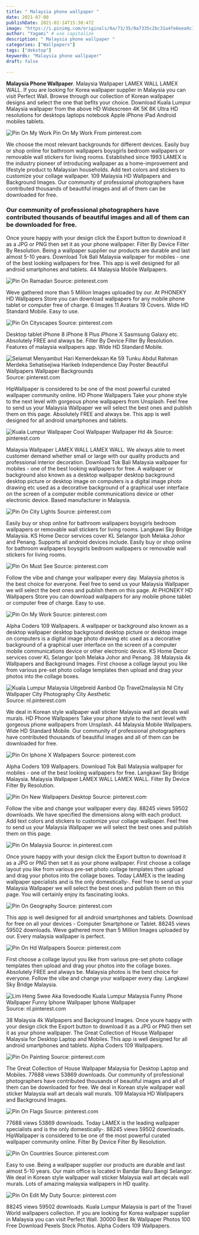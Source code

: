 ```yaml
---
title: " Malaysia phone wallpaper "
date: 2021-07-08
publishDate: 2021-02-14T15:30:47Z
image: "https://i.pinimg.com/originals/0a/73/35/0a7335c2bc31a4fe6eea9c189dc940ba.jpg"
author: "Yagami" # use capitalize
description: " Malaysia phone wallpaper "
categories: ["Wallpapers"]
tags: ["dekstop"]
keywords: "Malaysia phone wallpaper"
draft: false

---
```



**Malaysia Phone Wallpaper**. Malaysia Wallpaper LAMEX WALL LAMEX WALL. If you are looking for Korea wallpaper supplier in Malaysia you can visit Perfect Wall. Browse through our collection of Korean wallpaper designs and select the one that befits your choice. Download Kuala Lumpur Malaysia wallpaper from the above HD Widescreen 4K 5K 8K Ultra HD resolutions for desktops laptops notebook Apple iPhone iPad Android mobiles tablets.

![Pin On My Work](https://i.pinimg.com/originals/1f/ed/d2/1fedd247fa696e191cd1b10a55f3898f.jpg "Pin On My Work")
Pin On My Work From pinterest.com


We choose the most relevant backgrounds for different devices. Easily buy or shop online for bathroom wallpapers boysgirls bedroom wallpapers or removable wall stickers for living rooms. Established since 1993 LAMEX is the industry pioneer of introducing wallpaper as a home-improvement and lifestyle product to Malaysian households. Add text colors and stickers to customize your collage wallpaper. 109 Malaysia HD Wallpapers and Background Images. Our community of professional photographers have contributed thousands of beautiful images and all of them can be downloaded for free.

### Our community of professional photographers have contributed thousands of beautiful images and all of them can be downloaded for free.

Once youre happy with your design click the Export button to download it as a JPG or PNG then set it as your phone wallpaper. Filter By Device Filter By Resolution. Being a wallpaper supplier our products are durable and last almost 5-10 years. Download Tok Bali Malaysia wallpaper for mobiles - one of the best looking wallpapers for free. This app is well designed for all android smartphones and tablets. 44 Malaysia Mobile Wallpapers.


![Pin On Ramadan](https://i.pinimg.com/originals/c8/55/22/c8552242abe1285e041ead5d0c41df46.jpg "Pin On Ramadan")
Source: pinterest.com

Weve gathered more than 5 Million Images uploaded by our. At PHONEKY HD Wallpapers Store you can download wallpapers for any mobile phone tablet or computer free of charge. 6 Images 11 Avatars 19 Covers. Wide HD Standard Mobile. Easy to use.

![Pin On Cityscapes](https://i.pinimg.com/originals/ab/f8/ad/abf8ad7c0d15b79b27413315098da9e1.jpg "Pin On Cityscapes")
Source: pinterest.com

Desktop tablet iPhone 8 iPhone 8 Plus iPhone X Sasmsung Galaxy etc. Absolutely FREE and always be. Filter By Device Filter By Resolution. Features of malaysia wallpapers app. Wide HD Standard Mobile.

![Selamat Menyambut Hari Kemerdekaan Ke 59 Tunku Abdul Rahman Merdeka Sehatisejiwa Harikeb Independence Day Poster Beautiful Wallpapers Wallpaper Backgrounds](https://i.pinimg.com/originals/7e/3b/0c/7e3b0c114e49ee8a075491a92cc6f489.jpg "Selamat Menyambut Hari Kemerdekaan Ke 59 Tunku Abdul Rahman Merdeka Sehatisejiwa Harikeb Independence Day Poster Beautiful Wallpapers Wallpaper Backgrounds")
Source: pinterest.com

HipWallpaper is considered to be one of the most powerful curated wallpaper community online. HD Phone Wallpapers Take your phone style to the next level with gorgeous phone wallpapers from Unsplash. Feel free to send us your Malaysia Wallpaper we will select the best ones and publish them on this page. Absolutely FREE and always be. This app is well designed for all android smartphones and tablets.

![Kuala Lumpur Wallpaper Cool Wallpaper Wallpaper Hd 4k](https://i.pinimg.com/originals/0c/94/3d/0c943df50eb6ecc09523c0af5d66bd01.jpg "Kuala Lumpur Wallpaper Cool Wallpaper Wallpaper Hd 4k")
Source: pinterest.com

Malaysia Wallpaper LAMEX WALL LAMEX WALL. We always able to meet customer demand whether small or large with our quality products and professional interior decoration. Download Tok Bali Malaysia wallpaper for mobiles - one of the best looking wallpapers for free. A wallpaper or background also known as a desktop wallpaper desktop background desktop picture or desktop image on computers is a digital image photo drawing etc used as a decorative background of a graphical user interface on the screen of a computer mobile communications device or other electronic device. Based manufacturer in Malaysia.

![Pin On City Lights](https://i.pinimg.com/originals/bd/f1/87/bdf187ca37df9548ce88611aaa0ab1bd.jpg "Pin On City Lights")
Source: pinterest.com

Easily buy or shop online for bathroom wallpapers boysgirls bedroom wallpapers or removable wall stickers for living rooms. Langkawi Sky Bridge Malaysia. KS Home Decor services cover KL Selangor Ipoh Melaka Johor and Penang. Supports all android devices include. Easily buy or shop online for bathroom wallpapers boysgirls bedroom wallpapers or removable wall stickers for living rooms.

![Pin On Must See](https://i.pinimg.com/originals/2b/87/4a/2b874a31dd5060a7347aafce78c1750c.jpg "Pin On Must See")
Source: pinterest.com

Follow the vibe and change your wallpaper every day. Malaysia photos is the best choice for everyone. Feel free to send us your Malaysia Wallpaper we will select the best ones and publish them on this page. At PHONEKY HD Wallpapers Store you can download wallpapers for any mobile phone tablet or computer free of charge. Easy to use.

![Pin On My Work](https://i.pinimg.com/originals/1f/ed/d2/1fedd247fa696e191cd1b10a55f3898f.jpg "Pin On My Work")
Source: pinterest.com

Alpha Coders 109 Wallpapers. A wallpaper or background also known as a desktop wallpaper desktop background desktop picture or desktop image on computers is a digital image photo drawing etc used as a decorative background of a graphical user interface on the screen of a computer mobile communications device or other electronic device. KS Home Decor services cover KL Selangor Ipoh Melaka Johor and Penang. 38 Malaysia 4k Wallpapers and Background Images. First choose a collage layout you like from various pre-set photo collage templates then upload and drag your photos into the collage boxes.

![Kuala Lumpur Malaysia Uitgebreid Aanbod Op Travel2malaysia Nl City Wallpaper City Photography City Aesthetic](https://i.pinimg.com/originals/07/12/3b/07123bccb095b044a0ff56809f340cba.jpg "Kuala Lumpur Malaysia Uitgebreid Aanbod Op Travel2malaysia Nl City Wallpaper City Photography City Aesthetic")
Source: nl.pinterest.com

We deal in Korean style wallpaper wall sticker Malaysia wall art decals wall murals. HD Phone Wallpapers Take your phone style to the next level with gorgeous phone wallpapers from Unsplash. 44 Malaysia Mobile Wallpapers. Wide HD Standard Mobile. Our community of professional photographers have contributed thousands of beautiful images and all of them can be downloaded for free.

![Pin On Iphone X Wallpapers](https://i.pinimg.com/736x/50/06/44/5006445754a5e8e27d02082d49e87e5a.jpg "Pin On Iphone X Wallpapers")
Source: pinterest.com

Alpha Coders 109 Wallpapers. Download Tok Bali Malaysia wallpaper for mobiles - one of the best looking wallpapers for free. Langkawi Sky Bridge Malaysia. Malaysia Wallpaper LAMEX WALL LAMEX WALL. Filter By Device Filter By Resolution.

![Pin On New Wallpapers Desktop](https://i.pinimg.com/originals/9c/05/5f/9c055f292507a9270aea8bbf55b9d62e.jpg "Pin On New Wallpapers Desktop")
Source: pinterest.com

Follow the vibe and change your wallpaper every day. 88245 views 59502 downloads. We have specified the dimensions along with each product. Add text colors and stickers to customize your collage wallpaper. Feel free to send us your Malaysia Wallpaper we will select the best ones and publish them on this page.

![Pin On Malaysia](https://i.pinimg.com/736x/45/97/15/45971531c34686dbc8a2b1f4fc393dd1.jpg "Pin On Malaysia")
Source: in.pinterest.com

Once youre happy with your design click the Export button to download it as a JPG or PNG then set it as your phone wallpaper. First choose a collage layout you like from various pre-set photo collage templates then upload and drag your photos into the collage boxes. Today LAMEX is the leading wallpaper specialists and is the only domestically-. Feel free to send us your Malaysia Wallpaper we will select the best ones and publish them on this page. You will certainly enjoy its fascinating looks.

![Pin On Geography](https://i.pinimg.com/736x/82/13/53/821353268ca9cb609eddb54a3cf20cda.jpg "Pin On Geography")
Source: pinterest.com

This app is well designed for all android smartphones and tablets. Download for free on all your devices - Computer Smartphone or Tablet. 88245 views 59502 downloads. Weve gathered more than 5 Million Images uploaded by our. Every malaysia wallpaper is perfect.

![Pin On Hd Wallpapers](https://i.pinimg.com/originals/a8/7b/84/a87b84202408c2f92597600a1b0d019e.jpg "Pin On Hd Wallpapers")
Source: pinterest.com

First choose a collage layout you like from various pre-set photo collage templates then upload and drag your photos into the collage boxes. Absolutely FREE and always be. Malaysia photos is the best choice for everyone. Follow the vibe and change your wallpaper every day. Langkawi Sky Bridge Malaysia.

![Lim Heng Swee Aka Ilovedoodle Kuala Lumpur Malaysia Funny Phone Wallpaper Funny Iphone Wallpaper Iphone Wallpaper](https://i.pinimg.com/originals/04/cf/95/04cf9564ef8d92f5ddefc673c6f0660e.jpg "Lim Heng Swee Aka Ilovedoodle Kuala Lumpur Malaysia Funny Phone Wallpaper Funny Iphone Wallpaper Iphone Wallpaper")
Source: nl.pinterest.com

38 Malaysia 4k Wallpapers and Background Images. Once youre happy with your design click the Export button to download it as a JPG or PNG then set it as your phone wallpaper. The Great Collection of House Wallpaper Malaysia for Desktop Laptop and Mobiles. This app is well designed for all android smartphones and tablets. Alpha Coders 109 Wallpapers.

![Pin On Painting](https://i.pinimg.com/originals/80/db/51/80db51cc2cf3c8aa71bdd0713a6d443b.jpg "Pin On Painting")
Source: pinterest.com

The Great Collection of House Wallpaper Malaysia for Desktop Laptop and Mobiles. 77688 views 53869 downloads. Our community of professional photographers have contributed thousands of beautiful images and all of them can be downloaded for free. We deal in Korean style wallpaper wall sticker Malaysia wall art decals wall murals. 109 Malaysia HD Wallpapers and Background Images.

![Pin On Flags](https://i.pinimg.com/originals/f8/8a/b9/f88ab9997ab43a8932ac8b1f4eb117fe.jpg "Pin On Flags")
Source: pinterest.com

77688 views 53869 downloads. Today LAMEX is the leading wallpaper specialists and is the only domestically-. 88245 views 59502 downloads. HipWallpaper is considered to be one of the most powerful curated wallpaper community online. Filter By Device Filter By Resolution.

![Pin On Countries](https://i.pinimg.com/originals/06/86/e4/0686e4c091085ee3107ce0ea06ac4e12.jpg "Pin On Countries")
Source: pinterest.com

Easy to use. Being a wallpaper supplier our products are durable and last almost 5-10 years. Our main office is located in Bandar Baru Bangi Selangor. We deal in Korean style wallpaper wall sticker Malaysia wall art decals wall murals. Lots of amazing malaysia wallpapers in HD quality.

![Pin On Edit My Duty](https://i.pinimg.com/originals/0a/73/35/0a7335c2bc31a4fe6eea9c189dc940ba.jpg "Pin On Edit My Duty")
Source: pinterest.com

88245 views 59502 downloads. Kuala Lumpur Malaysia is part of the Travel World wallpapers collection. If you are looking for Korea wallpaper supplier in Malaysia you can visit Perfect Wall. 30000 Best 8k Wallpaper Photos 100 Free Download Pexels Stock Photos. Alpha Coders 109 Wallpapers.

